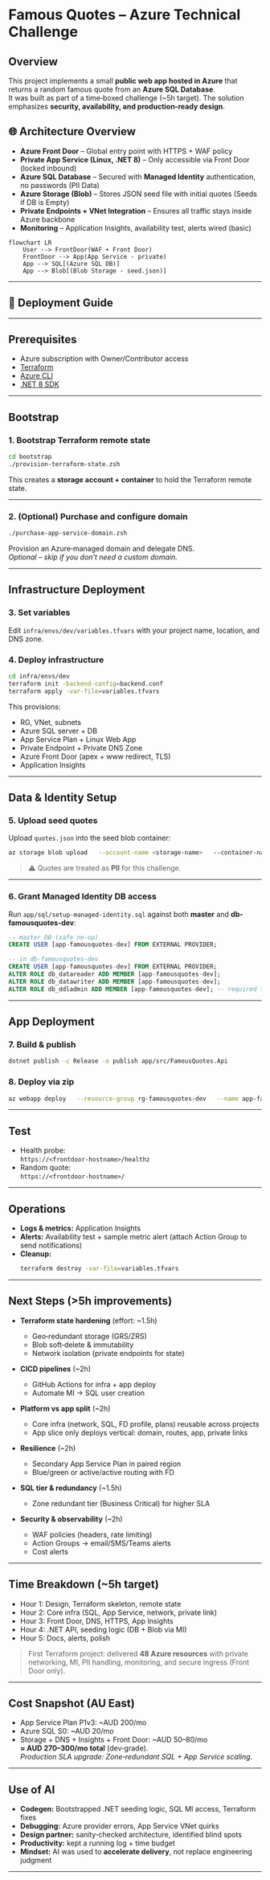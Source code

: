 # Famous Quotes – Azure Technical Challenge

## Overview
This project implements a small **public web app hosted in Azure** that returns a random famous quote from an **Azure SQL Database**.  
It was built as part of a time‑boxed challenge (~5h target). The solution emphasizes **security, availability, and production‑ready design**.


## 🌐 Architecture Overview

- **Azure Front Door** – Global entry point with HTTPS + WAF policy  
- **Private App Service (Linux, .NET 8)** – Only accessible via Front Door (locked inbound)  
- **Azure SQL Database** – Secured with **Managed Identity** authentication, no passwords (PII Data) 
- **Azure Storage (Blob)** – Stores JSON seed file with initial quotes  (Seeds if DB is Empty)
- **Private Endpoints + VNet Integration** – Ensures all traffic stays inside Azure backbone  
- **Monitoring** – Application Insights, availability test, alerts wired (basic)  

```mermaid
flowchart LR
    User --> FrontDoor(WAF + Front Door)
    FrontDoor --> App(App Service - private)
    App --> SQL[(Azure SQL DB)]
    App --> Blob[(Blob Storage - seed.json)]
```

---

## 🚀 Deployment Guide

---

## Prerequisites
- Azure subscription with Owner/Contributor access
- [Terraform](https://developer.hashicorp.com/terraform/downloads)
- [Azure CLI](https://learn.microsoft.com/en-us/cli/azure/install-azure-cli)
- [.NET 8 SDK](https://dotnet.microsoft.com/en-us/download/dotnet/8.0)

---

## Bootstrap

### 1. Bootstrap Terraform remote state
```bash
cd bootstrap
./provision-terraform-state.zsh
```
This creates a **storage account + container** to hold the Terraform remote state.

---

### 2. (Optional) Purchase and configure domain
```bash
./purchase-app-service-domain.zsh
```
Provision an Azure‑managed domain and delegate DNS.  
*Optional – skip if you don’t need a custom domain.*

---

## Infrastructure Deployment

### 3. Set variables
Edit `infra/envs/dev/variables.tfvars` with your project name, location, and DNS zone.

### 4. Deploy infrastructure
```bash
cd infra/envs/dev
terraform init -backend-config=backend.conf
terraform apply -var-file=variables.tfvars
```

This provisions:
- RG, VNet, subnets
- Azure SQL server + DB
- App Service Plan + Linux Web App
- Private Endpoint + Private DNS Zone
- Azure Front Door (apex + www redirect, TLS)
- Application Insights

---

## Data & Identity Setup

### 5. Upload seed quotes
Upload `quotes.json` into the seed blob container:
```bash
az storage blob upload   --account-name <storage-name>   --container-name seed   --file app/sql/quotes.json   --name quotes.json
```
> ⚠️ Quotes are treated as **PII** for this challenge.

---

### 6. Grant Managed Identity DB access
Run `app/sql/setup-managed-identity.sql` against both **master** and **db-famousquotes-dev**:
```sql
-- master DB (safe no-op)
CREATE USER [app-famousquotes-dev] FROM EXTERNAL PROVIDER;

-- in db-famousquotes-dev
CREATE USER [app-famousquotes-dev] FROM EXTERNAL PROVIDER;
ALTER ROLE db_datareader ADD MEMBER [app-famousquotes-dev];
ALTER ROLE db_datawriter ADD MEMBER [app-famousquotes-dev];
ALTER ROLE db_ddladmin ADD MEMBER [app-famousquotes-dev]; -- required to CREATE TABLE
```

---

## App Deployment

### 7. Build & publish
```bash
dotnet publish -c Release -o publish app/src/FamousQuotes.Api
```

### 8. Deploy via zip
```bash
az webapp deploy   --resource-group rg-famousquotes-dev   --name app-famousquotes-dev   --src-path publish   --type zip
```

---

## Test

- Health probe:  
  `https://<frontdoor-hostname>/healthz`
- Random quote:  
  `https://<frontdoor-hostname>/`

---

## Operations

- **Logs & metrics:** Application Insights
- **Alerts:** Availability test + sample metric alert (attach Action Group to send notifications)
- **Cleanup:**  
  ```bash
  terraform destroy -var-file=variables.tfvars
  ```

---

## Next Steps (>5h improvements)

- **Terraform state hardening** (effort: ~1.5h)  
  - Geo‑redundant storage (GRS/ZRS)  
  - Blob soft‑delete & immutability  
  - Network isolation (private endpoints for state)

- **CICD pipelines** (~2h)  
  - GitHub Actions for infra + app deploy  
  - Automate MI → SQL user creation

- **Platform vs app split** (~2h)  
  - Core infra (network, SQL, FD profile, plans) reusable across projects  
  - App slice only deploys vertical: domain, routes, app, private links

- **Resilience** (~2h)  
  - Secondary App Service Plan in paired region  
  - Blue/green or active/active routing with FD

- **SQL tier & redundancy** (~1.5h)  
  - Zone redundant tier (Business Critical) for higher SLA

- **Security & observability** (~2h)  
  - WAF policies (headers, rate limiting)  
  - Action Groups → email/SMS/Teams alerts  
  - Cost alerts

---

## Time Breakdown (~5h target)

- Hour 1: Design, Terraform skeleton, remote state
- Hour 2: Core infra (SQL, App Service, network, private link)
- Hour 3: Front Door, DNS, HTTPS, App Insights
- Hour 4: .NET API, seeding logic (DB + Blob via MI)
- Hour 5: Docs, alerts, polish

> First Terraform project: delivered **48 Azure resources** with private networking, MI, PII handling, monitoring, and secure ingress (Front Door only).

---

## Cost Snapshot (AU East)

- App Service Plan P1v3: ~AUD 200/mo  
- Azure SQL S0: ~AUD 20/mo  
- Storage + DNS + Insights + Front Door: ~AUD 50–80/mo  
**≈ AUD 270–300/mo total** (dev‑grade).  
*Production SLA upgrade: Zone‑redundant SQL + App Service scaling.*

---

## Use of AI
- **Codegen:** Bootstrapped .NET seeding logic, SQL MI access, Terraform fixes
- **Debugging:** Azure provider errors, App Service VNet quirks
- **Design partner:** sanity‑checked architecture, identified blind spots
- **Productivity:** kept a running log + time budget
- **Mindset:** AI was used to **accelerate delivery**, not replace engineering judgment

---
